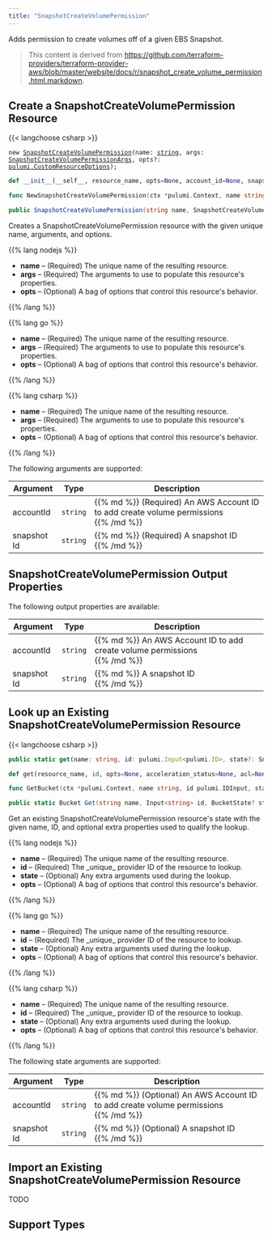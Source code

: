```yaml
---
title: "SnapshotCreateVolumePermission"
---
```


<!-- WARNING: this file was generated by the Pulumi Terraform Bridge (tfgen) Tool. -->
<!-- Do not edit by hand unless you're certain you know what you are doing! -->

<style>
  table td p { margin-top: 0; margin-bottom: 0; }
</style>

Adds permission to create volumes off of a given EBS Snapshot.

> This content is derived from https://github.com/terraform-providers/terraform-provider-aws/blob/master/website/docs/r/snapshot_create_volume_permission.html.markdown.


## Create a SnapshotCreateVolumePermission Resource

{{< langchoose csharp >}}

<div class="highlight"><pre class="chroma"><code class="language-typescript" data-lang="typescript"><span class="k">new</span> <span class="nx"><a href=/docs/reference/pkg/nodejs/pulumi/aws/s3/#SnapshotCreateVolumePermission>SnapshotCreateVolumePermission</a></span><span class="p">(</span><span class="nx">name</span>: <span class="kt"><a href=https://developer.mozilla.org/en-US/docs/Web/JavaScript/Reference/Global_Objects/String>string</a></span><span class="p">,</span> <span class="nx">args</span>: <span class="kt"><a href=/docs/reference/pkg/nodejs/pulumi/aws/s3/#SnapshotCreateVolumePermissionArgs>SnapshotCreateVolumePermissionArgs</a></span><span class="p">,</span> <span class="nx">opts?</span>: <span class="kt"><a href=/docs/reference/pkg/nodejs/pulumi/pulumi/#CustomResourceOptions>pulumi.CustomResourceOptions</a></span><span class="p">);</span></code></pre></div>

```python
def __init__(__self__, resource_name, opts=None, account_id=None, snapshot_id=None, __props__=None)
```

```go
func NewSnapshotCreateVolumePermission(ctx *pulumi.Context, name string, args *SnapshotCreateVolumePermissionArgs, opts ...pulumi.ResourceOption) (*SnapshotCreateVolumePermission, error)

```

```csharp
public SnapshotCreateVolumePermission(string name, SnapshotCreateVolumePermissionArgs args, CustomResourceOptions? options = null)

```

Creates a SnapshotCreateVolumePermission resource with the given unique name, arguments, and options.

{{% lang nodejs %}}
<ul class="pl-10">
    <li><strong>name</strong> &ndash; (Required) The unique name of the resulting resource.</li>
    <li><strong>args</strong> &ndash; (Required) The arguments to use to populate this resource's properties.</li>
    <li><strong>opts</strong> &ndash; (Optional) A bag of options that control this resource's behavior.</li>
</ul>
{{% /lang %}}

{{% lang go %}}
<ul class="pl-10">
    <li><strong>name</strong> &ndash; (Required) The unique name of the resulting resource.</li>
    <li><strong>args</strong> &ndash; (Required) The arguments to use to populate this resource's properties.</li>
    <li><strong>opts</strong> &ndash; (Optional) A bag of options that control this resource's behavior.</li>
</ul>
{{% /lang %}}

{{% lang csharp %}}
<ul class="pl-10">
    <li><strong>name</strong> &ndash; (Required) The unique name of the resulting resource.</li>
    <li><strong>args</strong> &ndash; (Required) The arguments to use to populate this resource's properties.</li>
    <li><strong>opts</strong> &ndash; (Optional) A bag of options that control this resource's behavior.</li>
</ul>
{{% /lang %}}

The following arguments are supported:

<table class="ml-6">
    <thead>
        <tr>
            <th>Argument</th>
            <th>Type</th>
            <th>Description</th>
        </tr>
    </thead>
    <tbody>
        <tr>
            <td class="align-top">account<wbr>Id</td>
            <td class="align-top"><code>string</code></td>
            <td class="align-top">{{% md %}}
(Required) An AWS Account ID to add create volume permissions

{{% /md %}}</td>
        </tr>
        <tr>
            <td class="align-top">snapshot<wbr>Id</td>
            <td class="align-top"><code>string</code></td>
            <td class="align-top">{{% md %}}
(Required) A snapshot ID

{{% /md %}}</td>
        </tr>
    </tbody>
</table>

## SnapshotCreateVolumePermission Output Properties

The following output properties are available:

<table class="ml-6">
    <thead>
        <tr>
            <th>Argument</th>
            <th>Type</th>
            <th>Description</th>
        </tr>
    </thead>
    <tbody>
        <tr>
            <td class="align-top">account<wbr>Id</td>
            <td class="align-top"><code>string</code></td>
            <td class="align-top">{{% md %}}
An AWS Account ID to add create volume permissions

{{% /md %}}</td>
        </tr>
        <tr>
            <td class="align-top">snapshot<wbr>Id</td>
            <td class="align-top"><code>string</code></td>
            <td class="align-top">{{% md %}}
A snapshot ID

{{% /md %}}</td>
        </tr>
    </tbody>
</table>

## Look up an Existing SnapshotCreateVolumePermission Resource

{{< langchoose csharp >}}

```typescript
public static get(name: string, id: pulumi.Input<pulumi.ID>, state?: SnapshotCreateVolumePermissionState, opts?: pulumi.CustomResourceOptions): SnapshotCreateVolumePermission;
```

```python
def get(resource_name, id, opts=None, acceleration_status=None, acl=None, arn=None, bucket=None, bucket_domain_name=None, bucket_prefix=None, bucket_regional_domain_name=None, cors_rules=None, force_destroy=None, hosted_zone_id=None, lifecycle_rules=None, loggings=None, object_lock_configuration=None, policy=None, region=None, replication_configuration=None, request_payer=None, server_side_encryption_configuration=None, tags=None, versioning=None, website=None, website_domain=None, website_endpoint=None)
```

```go
func GetBucket(ctx *pulumi.Context, name string, id pulumi.IDInput, state *BucketState, opts ...pulumi.ResourceOption) (*Bucket, error)
```

```csharp
public static Bucket Get(string name, Input<string> id, BucketState? state = null, CustomResourceOptions? options = null);
```

Get an existing SnapshotCreateVolumePermission resource's state with the given name, ID, and optional extra
properties used to qualify the lookup.

{{% lang nodejs %}}
<ul class="pl-10">
    <li><strong>name</strong> &ndash; (Required) The unique name of the resulting resource.</li>
    <li><strong>id</strong> &ndash; (Required) The _unique_ provider ID of the resource to lookup.</li>
    <li><strong>state</strong> &ndash; (Optional) Any extra arguments used during the lookup.</li>
    <li><strong>opts</strong> &ndash; (Optional) A bag of options that control this resource's behavior.</li>
</ul>
{{% /lang %}}

{{% lang go %}}
<ul class="pl-10">
    <li><strong>name</strong> &ndash; (Required) The unique name of the resulting resource.</li>
    <li><strong>id</strong> &ndash; (Required) The _unique_ provider ID of the resource to lookup.</li>
    <li><strong>state</strong> &ndash; (Optional) Any extra arguments used during the lookup.</li>
    <li><strong>opts</strong> &ndash; (Optional) A bag of options that control this resource's behavior.</li>
</ul>
{{% /lang %}}

{{% lang csharp %}}
<ul class="pl-10">
    <li><strong>name</strong> &ndash; (Required) The unique name of the resulting resource.</li>
    <li><strong>id</strong> &ndash; (Required) The _unique_ provider ID of the resource to lookup.</li>
    <li><strong>state</strong> &ndash; (Optional) Any extra arguments used during the lookup.</li>
    <li><strong>opts</strong> &ndash; (Optional) A bag of options that control this resource's behavior.</li>
</ul>
{{% /lang %}}

The following state arguments are supported:

<table class="ml-6">
    <thead>
        <tr>
            <th>Argument</th>
            <th>Type</th>
            <th>Description</th>
        </tr>
    </thead>
    <tbody>
        <tr>
            <td class="align-top">account<wbr>Id</td>
            <td class="align-top"><code>string</code></td>
            <td class="align-top">{{% md %}}
(Optional) An AWS Account ID to add create volume permissions

{{% /md %}}</td>
        </tr>
        <tr>
            <td class="align-top">snapshot<wbr>Id</td>
            <td class="align-top"><code>string</code></td>
            <td class="align-top">{{% md %}}
(Optional) A snapshot ID

{{% /md %}}</td>
        </tr>
    </tbody>
</table>

## Import an Existing SnapshotCreateVolumePermission Resource

TODO

## Support Types

